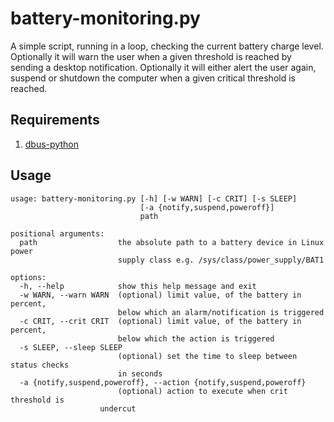 # battery-monitoring.py

A simple script, running in a loop, checking the current battery charge level. Optionally it will warn the user
when a given threshold is reached by sending a desktop notification. Optionally it will either alert the user
again, suspend or shutdown the computer when a given critical threshold is reached.

## Requirements

1. [dbus-python](https://pypi.org/project/dbus-python/)

## Usage

    usage: battery-monitoring.py [-h] [-w WARN] [-c CRIT] [-s SLEEP]
                                 [-a {notify,suspend,poweroff}]
                                 path
    
    positional arguments:
      path                  the absolute path to a battery device in Linux power
                            supply class e.g. /sys/class/power_supply/BAT1
    
    options:
      -h, --help            show this help message and exit
      -w WARN, --warn WARN  (optional) limit value, of the battery in percent,
                            below which an alarm/notification is triggered
      -c CRIT, --crit CRIT  (optional) limit value, of the battery in percent,
                            below which the action is triggered
      -s SLEEP, --sleep SLEEP
                            (optional) set the time to sleep between status checks
                            in seconds
      -a {notify,suspend,poweroff}, --action {notify,suspend,poweroff}
                            (optional) action to execute when crit threshold is
                        undercut